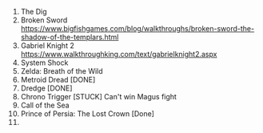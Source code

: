 1. The Dig
2. Broken Sword https://www.bigfishgames.com/blog/walkthroughs/broken-sword-the-shadow-of-the-templars.html
3. Gabriel Knight 2 https://www.walkthroughking.com/text/gabrielknight2.aspx
4. System Shock
5. Zelda: Breath of the Wild
6. Metroid Dread [DONE]
7. Dredge [DONE]
8. Chrono Trigger [STUCK] Can't win Magus fight
9. Call of the Sea
10. Prince of Persia: The Lost Crown [Done]
11. 

